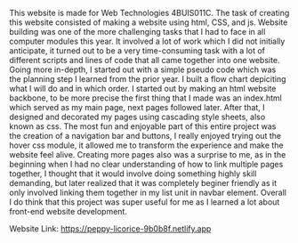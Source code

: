  This website is made for Web Technologies 4BUIS011C. The task of creating this website consisted of making a website using html, CSS, and js. Website building was one of the more challenging tasks that I had to face in all computer modules this year. It involved a lot of work which I did not initially anticipate, it turned out to be a very time-consuming task with a lot of different scripts and lines of code that all came together into one website. Going more in-depth, I started out with a simple pseudo code which was the planning step I learned from the prior year. I built a flow chart depiciting what I will do and in which order. I started out by making an html website backbone, to be more precise the first thing that I made was an index.html which served as my main page, next pages followed later. After that, I designed and decorated my pages using cascading style sheets, also known as css. The most fun and enjoyable part of this entire project was the creation of a navigation bar and buttons, I really enjoyed trying out the hover css module, it allowed me to transform the experience and make the website feel alive. Creating more pages also was a surprise to me, as in the beginning when I had no clear understanding of how to link multiple pages together, I thought that it would involve doing something highly skill demanding, but later realized that it was completely beginer friendly as it only involved linking them together in my list unit in navbar element. Overall I do think that this project was super useful for me as I learned a lot about front-end website development.
  
 Website Link: https://peppy-licorice-9b0b8f.netlify.app
